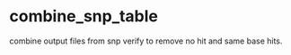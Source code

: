 combine_snp_table
=================

combine output files from snp verify to remove no hit and same base hits.
